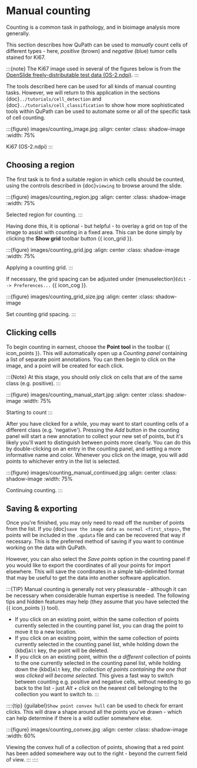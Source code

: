 # Manual counting

Counting is a common task in pathology, and in bioimage analysis more generally.

This section describes how QuPath can be used to *manually* count cells of different types - here, *positive* (brown) and *negative* (blue) tumor cells stained for Ki67.

:::{note}
The Ki67 image used in several of the figures below is from the [OpenSlide freely-distributable test data (OS-2.ndpi)](http://openslide.cs.cmu.edu/download/openslide-testdata/Hamamatsu/).
:::

The tools described here can be used for all kinds of manual counting tasks.
However, we will return to this application in the sections {doc}`../tutorials/cell_detection` and {doc}`../tutorials/cell_classification` to show how more sophisticated tools within QuPath can be used to automate some or all of the specific task of cell counting.

:::{figure} images/counting_image.jpg
:align: center
:class: shadow-image
:width: 75%

Ki67 (OS-2.ndpi)
:::

## Choosing a region

The first task is to find a suitable region in which cells should be counted, using the controls described in {doc}`viewing` to browse around the slide.

:::{figure} images/counting_region.jpg
:align: center
:class: shadow-image
:width: 75%

Selected region for counting.
:::

Having done this, it is optional - but helpful - to overlay a grid on top of the image to assist with counting in a fixed area.
This can be done simply by clicking the **Show grid** toolbar button {{ icon_grid }}.

:::{figure} images/counting_grid.jpg
:align: center
:class: shadow-image
:width: 75%

Applying a counting grid.
:::

If necessary, the grid spacing can be adjusted under {menuselection}`Edit --> Preferences...` {{ icon_cog }}.

:::{figure} images/counting_grid_size.jpg
:align: center
:class: shadow-image

Set counting grid spacing.
:::

## Clicking cells

To begin counting in earnest, choose the **Point tool** in the toolbar {{ icon_points }}.
This will automatically open up a *Counting panel* containing a list of separate point annotations.
You can then begin to click on the image, and a point will be created for each click.

:::{Note}
At this stage, you should only click on cells that are of the same class (e.g. positive).
:::

:::{figure} images/counting_manual_start.jpg
:align: center
:class: shadow-image
:width: 75%

Starting to count
:::

After you have clicked for a while, you may want to start counting cells of a different class (e.g. 'negative').
Pressing the *Add* button in the counting panel will start a new annotation to collect your new set of points, but it's likely you'll want to distinguish between points more clearly.
You can do this by double-clicking on an entry in the counting panel, and setting a more informative name and color.
Whenever you click on the image, you will add points to whichever entry in the list is selected.

:::{figure} images/counting_manual_continued.jpg
:align: center
:class: shadow-image
:width: 75%

Continuing counting.
:::

## Saving & exporting

Once you're finished, you may only need to read off the number of points from the list.
If you {doc}`save the image data as normal <first_steps>`, the points will be included in the `.qpdata` file and can be recovered that way if necessary.
This is the preferred method of saving if you want to continue working on the data with QuPath.

However, you can also select the *Save points* option in the counting panel if you would like to export the coordinates of all your points for import elsewhere.
This will save the coordinates in a simple tab-delimited format that may be useful to get the data into another software application.

:::{TIP}
Manual counting is generally not very pleasurable - although it can be necessary when considerable human expertise is needed.
The following tips and hidden features may help (they assume that you have selected the {{ icon_points }} tool).

- If you click on an existing point, within the same collection of points currently selected in the counting panel list, you can drag the point to move it to a new location.
- If you click on an existing point, within the same collection of points currently selected in the counting panel list, while holding down the {kbd}`Alt` key, the point will be deleted.
- If you click on an existing point, within the *a different* collection of points to the one currently selected in the counting panel list, while holding down the {kbd}`Alt` key, *the collection of points containing the one that was clicked will become selected*. This gives a fast way to switch between counting e.g. positive and negative cells, without needing to go back to the list - just *Alt + click* on the nearest cell belonging to the collection you want to switch to.
:::

::::{tip}
{guilabel}`Show point convex hull` can be used to check for errant clicks.
This will draw a shape around all the points you've drawn - which can help determine if there is a wild outlier somewhere else.

:::{figure} images/counting_convex.jpg
:align: center
:class: shadow-image
:width: 60%

Viewing the convex hull of a collection of points, showing that a red point has been added somewhere way out to the right - beyond the current field of view.
:::
::::

